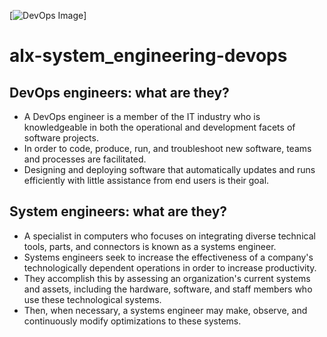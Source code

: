 [![DevOps Image](/readme-images/devopps.jpg 'DevOps Image')] 
# alx-system_engineering-devops

## DevOps engineers: what are they?
- A DevOps engineer is a member of the IT industry who is knowledgeable in both the operational and development facets of software projects. 
- In order to code, produce, run, and troubleshoot new software, teams and processes are facilitated. 
- Designing and deploying software that automatically updates and runs efficiently with little assistance from end users is their goal.

## System engineers: what are they?
- A specialist in computers who focuses on integrating diverse technical tools, parts, and connectors is known as a systems engineer.
- Systems engineers seek to increase the effectiveness of a company's technologically dependent operations in order to increase productivity.
- They accomplish this by assessing an organization's current systems and assets, including the hardware, software, and staff members who use these technological systems.
- Then, when necessary, a systems engineer may make, observe, and continuously modify optimizations to these systems.
